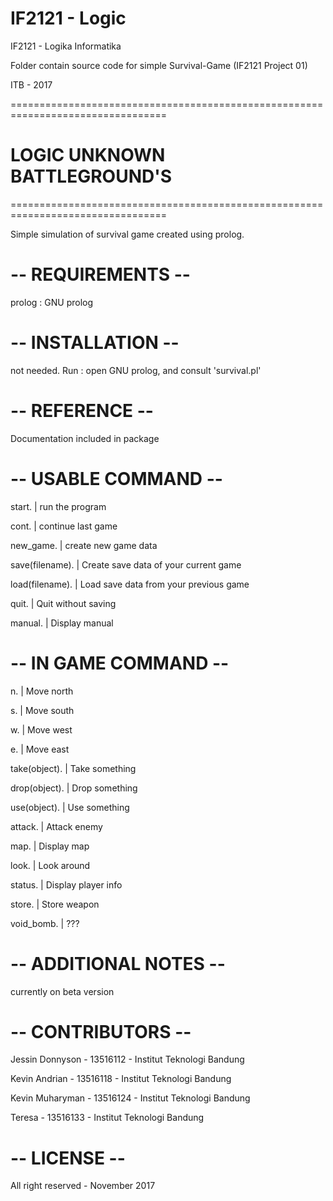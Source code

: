 # IF2121 - Logic

IF2121 - Logika Informatika

Folder contain source code for simple Survival-Game (IF2121 Project 01)

ITB - 2017

=================================================================================
#      			LOGIC UNKNOWN BATTLEGROUND'S
				
=================================================================================

Simple simulation of survival game created using prolog.

# -- REQUIREMENTS --

prolog : GNU prolog


# -- INSTALLATION --

not needed.
Run : open GNU prolog, and consult 'survival.pl'


# -- REFERENCE -- 

Documentation included in package

# -- USABLE COMMAND --


start.          | run the program

cont.           | continue last game

new_game.       | create new game data

save(filename). | Create save data of your current game

load(filename). | Load save data from your previous game

quit.           | Quit without saving

manual.         | Display manual

# -- IN GAME COMMAND -- 
	
n.              | Move north

s.              | Move south

w.              | Move west

e.              | Move east


take(object).   | Take something

drop(object).   | Drop something

use(object).    | Use something


attack.         | Attack enemy

map.            | Display map

look.           | Look around

status.         | Display player info


store.          | Store weapon 

void_bomb.      | ???

# -- ADDITIONAL NOTES --

currently on beta version


# -- CONTRIBUTORS --

Jessin Donnyson - 13516112 - Institut Teknologi Bandung

Kevin Andrian 	- 13516118 - Institut Teknologi Bandung

Kevin Muharyman - 13516124 - Institut Teknologi Bandung

Teresa 		- 13516133 - Institut Teknologi Bandung


# -- LICENSE -- 

All right reserved - November 2017

